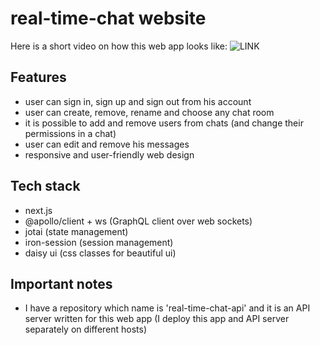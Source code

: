 # real-time-chat website
Here is a short video on how this web app looks like: ![LINK](https://www.youtube.com/watch?v=2Bm9fSFRFu4)

## Features
- user can sign in, sign up and sign out from his account
- user can create, remove, rename and choose any chat room
- it is possible to add and remove users from chats (and change their permissions in a chat)
- user can edit and remove his messages
- responsive and user-friendly web design

## Tech stack
- next.js
- @apollo/client + ws (GraphQL client over web sockets)
- jotai (state management)
- iron-session (session management)
- daisy ui (css classes for beautiful ui)

## Important notes
- I have a repository which name is 'real-time-chat-api' and it is an API server written for this web app (I deploy this app and API server separately on different hosts)

